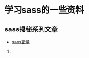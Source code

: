 # 学习sass的一些资料

## sass揭秘系列文章

* [sass变量][sass varable]

1. [sass varable]:http://www.w3cplus.com/preprocessor/sass-basic-variable.html
